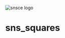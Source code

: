 ![snsce logo](https://github.com/Parames8803/sns_squares/assets/94157100/7301b1fb-d31a-475d-81bd-ba6f3f936e94)
# sns_squares

